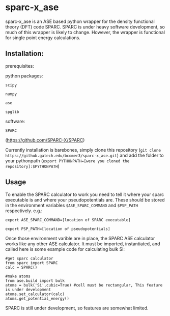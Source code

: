 # sparc-x_ase

sparc-x_ase is an ASE based python wrapper for the density functional theory (DFT) code SPARC. SPARC is under heavy software development, so much of this wrapper is likely to change. However, the wrapper is functional for single point energy calculations.

## Installation:

prerequisites:

python packages:

`scipy`

`numpy`

`ase`

`spglib`

software:

`SPARC`

(https://github.com/SPARC-X/SPARC)

Currently installation is barebones, simply clone this repository (`git clone https://github.gatech.edu/bcomer3/sparc-x_ase.git`) and add the folder to your pythonpath (`export PYTHONPATH=[were you cloned the repository]:$PYTHONPATH`)


## Usage

To enable the SPARC calculator to work you need to tell it where your sparc executable is and where your pseudopotentials are. These should be stored in the environment variables `$ASE_SPARC_COMMAND` and `$PSP_PATH` respectively. e.g.:

`export ASE_SPARC_COMMAND=[location of SPARC executable]`

`export PSP_PATH=[location of pseudopotentials]`

Once those environment varible are in place, the SPARC ASE calculator works like any other ASE calculator. It must be imported, instantiated, and called here is some example code for calculating bulk Si:

~~~
#get sparc calculator
from sparc import SPARC
calc = SPARC()

#make atoms
from ase.build import bulk
atoms = bulk('Si',cubic=True) #cell must be rectangular, This feature is under development
atoms.set_calculator(calc)
atoms.get_potential_energy()
~~~

SPARC is still under development, so features are somewhat limited.
